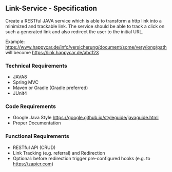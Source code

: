 ## Link-Service - Specification
Create a RESTful JAVA service which is able to transform a http link into a minimized and trackable link. 
The service should be able to track a click on such a generated link and also redirect the user to the initial URL.

Example: https://www.happycar.de/info/versicherung/document/some/very/long/path will become https://link.happycar.de/abc123

### Technical Requirements
- JAVA8
- Spring MVC
- Maven or Gradle (Gradle preferred)
- JUnit4

### Code Requirements
- Google Java Style https://google.github.io/styleguide/javaguide.html
- Proper Documentation

### Functional Requirements
- RESTful API (CRUD)
- Link Tracking (e.g. referral) and Redirection
- Optional: before redirection trigger pre-configured hooks (e.g. to https://zapier.com)
